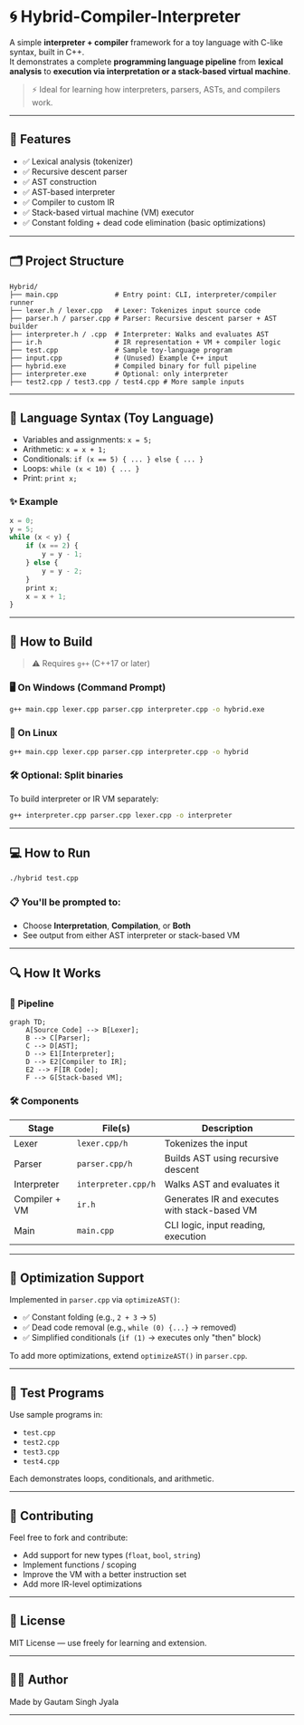 
# 🌀 Hybrid-Compiler-Interpreter

A simple **interpreter + compiler** framework for a toy language with C-like syntax, built in C++.  
It demonstrates a complete **programming language pipeline** from **lexical analysis** to **execution via interpretation or a stack-based virtual machine**.

> ⚡ Ideal for learning how interpreters, parsers, ASTs, and compilers work.

---

## 🚀 Features

- ✅ Lexical analysis (tokenizer)
- ✅ Recursive descent parser
- ✅ AST construction
- ✅ AST-based interpreter
- ✅ Compiler to custom IR
- ✅ Stack-based virtual machine (VM) executor
- ✅ Constant folding + dead code elimination (basic optimizations)

---

## 🗂️ Project Structure

```
Hybrid/
├── main.cpp              # Entry point: CLI, interpreter/compiler runner
├── lexer.h / lexer.cpp   # Lexer: Tokenizes input source code
├── parser.h / parser.cpp # Parser: Recursive descent parser + AST builder
├── interpreter.h / .cpp  # Interpreter: Walks and evaluates AST
├── ir.h                  # IR representation + VM + compiler logic
├── test.cpp              # Sample toy-language program
├── input.cpp             # (Unused) Example C++ input
├── hybrid.exe            # Compiled binary for full pipeline
├── interpreter.exe       # Optional: only interpreter
├── test2.cpp / test3.cpp / test4.cpp # More sample inputs
```

---

## 🧠 Language Syntax (Toy Language)

- Variables and assignments: `x = 5;`
- Arithmetic: `x = x + 1;`
- Conditionals: `if (x == 5) { ... } else { ... }`
- Loops: `while (x < 10) { ... }`
- Print: `print x;`

### ✨ Example

```js
x = 0;
y = 5;
while (x < y) {
    if (x == 2) {
        y = y - 1;
    } else {
        y = y - 2;
    }
    print x;
    x = x + 1;
}
```

---

## 🔧 How to Build

> ⚠️ Requires `g++` (C++17 or later)

### 🖥️ On Windows (Command Prompt)

```sh
g++ main.cpp lexer.cpp parser.cpp interpreter.cpp -o hybrid.exe
```

### 🐧 On Linux

```sh
g++ main.cpp lexer.cpp parser.cpp interpreter.cpp -o hybrid
```

### 🛠 Optional: Split binaries
To build interpreter or IR VM separately:

```sh
g++ interpreter.cpp parser.cpp lexer.cpp -o interpreter
```

---

## 💻 How to Run

```sh
./hybrid test.cpp
```

### 📋 You'll be prompted to:
- Choose **Interpretation**, **Compilation**, or **Both**
- See output from either AST interpreter or stack-based VM

---

## 🔍 How It Works

### 📌 Pipeline

```mermaid
graph TD;
    A[Source Code] --> B[Lexer];
    B --> C[Parser];
    C --> D[AST];
    D --> E1[Interpreter];
    D --> E2[Compiler to IR];
    E2 --> F[IR Code];
    F --> G[Stack-based VM];
```

### 🛠 Components

| Stage        | File(s)         | Description |
|--------------|------------------|-------------|
| Lexer        | `lexer.cpp/h`    | Tokenizes the input |
| Parser       | `parser.cpp/h`   | Builds AST using recursive descent |
| Interpreter  | `interpreter.cpp/h` | Walks AST and evaluates it |
| Compiler + VM| `ir.h`           | Generates IR and executes with stack-based VM |
| Main         | `main.cpp`       | CLI logic, input reading, execution |

---

## 🧠 Optimization Support

Implemented in `parser.cpp` via `optimizeAST()`:
- ✅ Constant folding (e.g., `2 + 3` → `5`)
- ✅ Dead code removal (e.g., `while (0) {...}` → removed)
- ✅ Simplified conditionals (`if (1)` → executes only "then" block)

To add more optimizations, extend `optimizeAST()` in `parser.cpp`.

---

## 🧪 Test Programs

Use sample programs in:
- `test.cpp`
- `test2.cpp`
- `test3.cpp`
- `test4.cpp`

Each demonstrates loops, conditionals, and arithmetic.

---

## 🤝 Contributing

Feel free to fork and contribute:
- Add support for new types (`float`, `bool`, `string`)
- Implement functions / scoping
- Improve the VM with a better instruction set
- Add more IR-level optimizations

---

## 📝 License

MIT License — use freely for learning and extension.

---

## 👨‍💻 Author

Made by Gautam Singh Jyala

---
